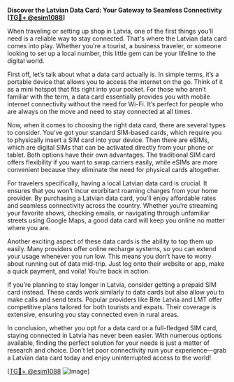 **Discover the Latvian Data Card: Your Gateway to Seamless Connectivity [[TG💪+ @esim1088](https://t.me/s/esim1088)]**

When traveling or setting up shop in Latvia, one of the first things you'll need is a reliable way to stay connected. That's where the Latvian data card comes into play. Whether you're a tourist, a business traveler, or someone looking to set up a local number, this little gem can be your lifeline to the digital world.

First off, let’s talk about what a data card actually is. In simple terms, it’s a portable device that allows you to access the internet on the go. Think of it as a mini hotspot that fits right into your pocket. For those who aren’t familiar with the term, a data card essentially provides you with mobile internet connectivity without the need for Wi-Fi. It’s perfect for people who are always on the move and need to stay connected at all times.

Now, when it comes to choosing the right data card, there are several types to consider. You’ve got your standard SIM-based cards, which require you to physically insert a SIM card into your device. Then there are eSIMs, which are digital SIMs that can be activated directly from your phone or tablet. Both options have their own advantages. The traditional SIM card offers flexibility if you want to swap carriers easily, while eSIMs are more convenient because they eliminate the need for physical cards altogether.

For travelers specifically, having a local Latvian data card is crucial. It ensures that you won’t incur exorbitant roaming charges from your home provider. By purchasing a Latvian data card, you’ll enjoy affordable rates and seamless connectivity across the country. Whether you’re streaming your favorite shows, checking emails, or navigating through unfamiliar streets using Google Maps, a good data card will keep you online no matter where you are.

Another exciting aspect of these data cards is the ability to top them up easily. Many providers offer online recharge systems, so you can extend your usage whenever you run low. This means you don’t have to worry about running out of data mid-trip. Just log onto their website or app, make a quick payment, and voila! You’re back in action.

If you’re planning to stay longer in Latvia, consider getting a prepaid SIM card instead. These cards work similarly to data cards but also allow you to make calls and send texts. Popular providers like Bite Latvia and LMT offer competitive plans tailored for both tourists and expats. Their coverage is extensive, ensuring you stay connected even in rural areas.

In conclusion, whether you opt for a data card or a full-fledged SIM card, staying connected in Latvia has never been easier. With numerous options available, finding the perfect solution for your needs is just a matter of research and choice. Don’t let poor connectivity ruin your experience—grab a Latvian data card today and enjoy uninterrupted access to the world!

[[TG💪+ @esim1088](https://t.me/s/esim1088) ![Image](https://i.postimg.cc/Y0z9fWf4/image.png)]